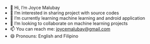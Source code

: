 - 👋 Hi, I’m Joyce Malubay
- 👀 I’m interested in sharing project with source codes
- 🌱 I’m currently learning machine learning and android application
- 💞️ I’m looking to collaborate on machine learning projects
- 📫 You can reach me: joycemalubay@gmail.com
- 😄 Pronouns: English and Filipino

<!---
jcmalubay/jcmalubay is a ✨ special ✨ repository because its `README.md` (this file) appears on your GitHub profile.
You can click the Preview link to take a look at your changes.
--->
